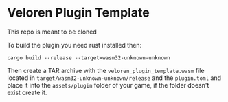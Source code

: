 # Veloren Plugin Template
  This repo is meant to be cloned

  To build the plugin you need rust installed then:

  ```
  cargo build --release --target=wasm32-unknown-unknown
  ```

  Then create a TAR archive with the `veloren_plugin_template.wasm` file located in `target/wasm32-unknown-unknown/release` and the `plugin.toml` and place it into the  `assets/plugin` folder of your game, if the folder doesn't exist create it.
 